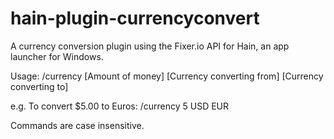 # hain-plugin-currencyconvert
A currency conversion plugin using the Fixer.io API for Hain, an app launcher for Windows.

Usage:
/currency [Amount of money] [Currency converting from] [Currency converting to]

e.g.
To convert $5.00 to Euros:
/currency 5 USD EUR

Commands are case insensitive.
